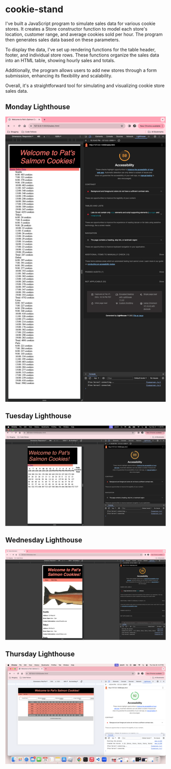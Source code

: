 # cookie-stand

I've built a JavaScript program to simulate sales data for various cookie stores. It creates a Store constructor function to model each store's location, customer range, and average cookies sold per hour. The program then generates sales data based on these parameters.

To display the data, I've set up rendering functions for the table header, footer, and individual store rows. These functions organize the sales data into an HTML table, showing hourly sales and totals.

Additionally, the program allows users to add new stores through a form submission, enhancing its flexibility and scalability.

Overall, it's a straightforward tool for simulating and visualizing cookie store sales data.

## Monday Lighthouse

![Monday](./images/lighthouse.png)

## Tuesday Lighthouse

![Tuesday](./images/lighthouse1.png)

## Wednesday Lighthouse

![Wednesday](./images/lighthouse2.png)

## Thursday Lighthouse

![Thursday](./images/lighthouse4.png)
